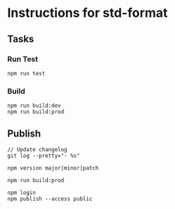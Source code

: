 # Instructions for std-format

## Tasks

### Run Test

    npm run test

### Build

    npm run build:dev
    npm run build:prod

## Publish
    // Update changelog
    git log --pretty="- %s"

    npm version major|minor|patch

    npm run build:prod

    npm login
    npm publish --access public

